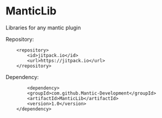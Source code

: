 # ManticLib
Libraries for any mantic plugin


Repository:
```pom 
	<repository>
	    <id>jitpack.io</id>
	    <url>https://jitpack.io</url>
	</repository> 
  ```

Dependency:
```pom
        <dependency>
	    <groupId>com.github.Mantic-Development</groupId>
	    <artifactId>ManticLib</artifactId>
	    <version>1.0</version>
	</dependency>
  ```
